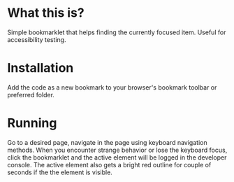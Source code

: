 # What this is?
Simple bookmarklet that helps finding the currently focused item. Useful for accessibility testing.

# Installation
Add the code as a new bookmark to your browser's bookmark toolbar or preferred folder.

# Running
Go to a desired page, navigate in the page using keyboard navigation methods. When you encounter strange behavior or lose the keyboard focus, click the bookmarklet and the active element will be logged in the developer console. The active element also gets a bright red outline for couple of seconds if the the element is visible.
